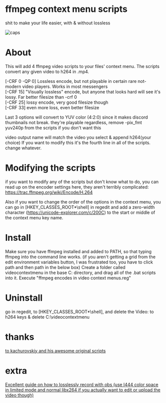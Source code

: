 # ffmpeg context menu scripts
shit to make your life easier, with & without lossless   

![caps](https://user-images.githubusercontent.com/43627353/145680992-1eba1d7a-d820-4491-96e6-8d175fc7d362.png)
# About
This will add 4 ffmpeg video scripts to your files' context menu. The scripts convert any given video to h264 in .mp4.

[-CRF 0 -QP 0] Lossless encode, but not playable in certain rare not-modern video players. Works in most messengers   
[-CRF 15] "Visually lossless" encode, but anyone that looks hard will see it's lossy. Far better filesize than -crf 0   
[-CRF 25] lossy encode, very good filesize though   
[-CRF 33] even more loss, even better filesize

Last 3 options will convert to YUV color (4:2:0) since it makes discord thumbnails not break. they're playable regardless, remove -pix_fmt yuv240p from the scripts if you don't want this

video output name will match the video you select & append h264(your choice)
If you want to modify this it's the fourth line in all of the scripts. change whatever.
# Modifying the scripts
if you want to modify any of the scripts but don't know what to do, you can read up on the encoder settings here, they aren't terribly complicated:
https://trac.ffmpeg.org/wiki/Encode/H.264

Also if you want to change the order of the options in the context menu, you can go in [HKEY_CLASSES_ROOT\*\shell\] in regedit
and add a zero-width character (https://unicode-explorer.com/c/200C) to the start or middle of the context menu key name.
# Install
Make sure you have ffmpeg installed and added to PATH, so that typing ffmpeg into the command line works.
(if you aren't getting a grid from the edit environment variables button, I was frustrated too, you have to click path and then path in the below box)
Create a folder called videocontextmenu in the base C: directory, and drag all of the .bat scripts into it.
Execute "ffmpeg encodes in video context menus.reg"
# Uninstall
go in regedit, to [HKEY_CLASSES_ROOT\*\shell\], and delete the Video: to h264 keys & delete C:\videocontextmenu
# thanks
 [to kachurovskiy and his awesome original scripts](https://github.com/kachurovskiy/VideoContextMenu)
# extra
[Excellent guide on how to losslessly record with obs (use I444 color space in limited mode and normal libx264 if you actually want to edit or upload the video though)](https://web.archive.org/web/20210411135255/https://www.texpion.com/2018/07/obs-studio-settings-for-best-quality-recording.html)
